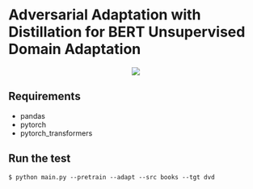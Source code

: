 # Adversarial Adaptation with Distillation for BERT Unsupervised Domain Adaptation


<p align="center">
  <img src="https://github.com/bzantium/bert-AAD/blob/master/image/AAD.PNG">
</p>


## Requirements
- pandas
- pytorch
- pytorch_transformers

## Run the test

```
$ python main.py --pretrain --adapt --src books --tgt dvd
```
